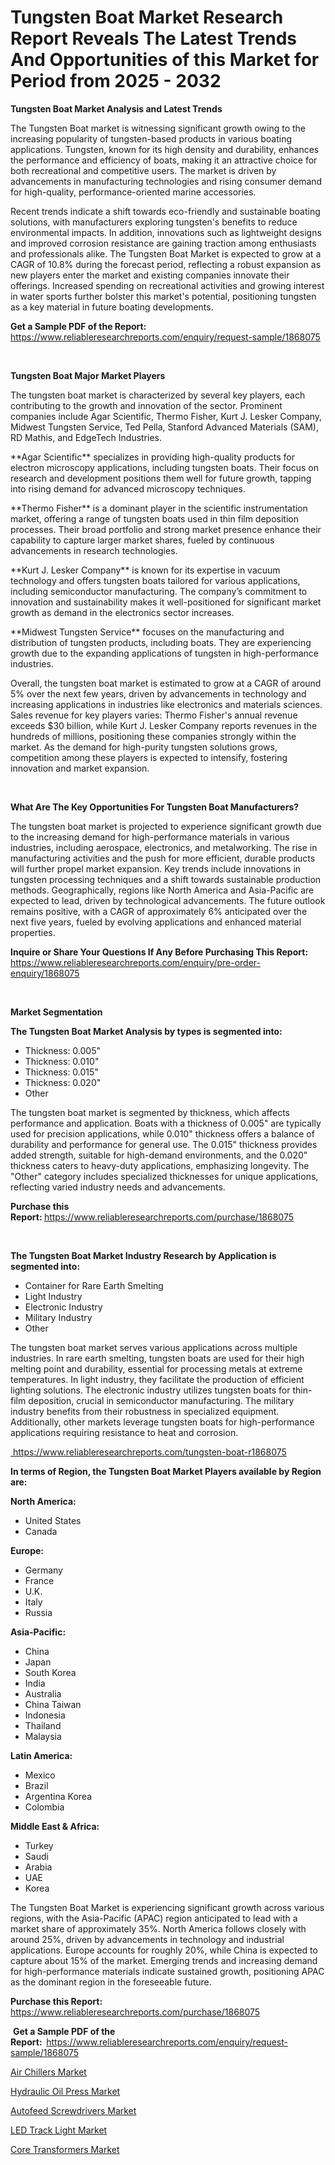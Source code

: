 <p><h1>Tungsten Boat Market Research Report Reveals The Latest Trends And Opportunities of this Market for Period from 2025 - 2032</h1></p><p><strong>Tungsten Boat Market Analysis and Latest Trends</strong></p>
<p><p>The Tungsten Boat market is witnessing significant growth owing to the increasing popularity of tungsten-based products in various boating applications. Tungsten, known for its high density and durability, enhances the performance and efficiency of boats, making it an attractive choice for both recreational and competitive users. The market is driven by advancements in manufacturing technologies and rising consumer demand for high-quality, performance-oriented marine accessories. </p><p>Recent trends indicate a shift towards eco-friendly and sustainable boating solutions, with manufacturers exploring tungsten's benefits to reduce environmental impacts. In addition, innovations such as lightweight designs and improved corrosion resistance are gaining traction among enthusiasts and professionals alike. The Tungsten Boat Market is expected to grow at a CAGR of 10.8% during the forecast period, reflecting a robust expansion as new players enter the market and existing companies innovate their offerings. Increased spending on recreational activities and growing interest in water sports further bolster this market's potential, positioning tungsten as a key material in future boating developments.</p></p>
<p><strong>Get a Sample PDF of the Report:&nbsp;</strong> <a href="https://www.reliableresearchreports.com/enquiry/request-sample/1868075?utm_campaign=118&utm_medium=2&utm_source=Github&utm_content=ia&utm_term=19022025&utm_id=tungsten-boat">https://www.reliableresearchreports.com/enquiry/request-sample/1868075</a></p>
<p>&nbsp;</p>
<p><strong>Tungsten Boat Major Market Players</strong></p>
<p><p>The tungsten boat market is characterized by several key players, each contributing to the growth and innovation of the sector. Prominent companies include Agar Scientific, Thermo Fisher, Kurt J. Lesker Company, Midwest Tungsten Service, Ted Pella, Stanford Advanced Materials (SAM), RD Mathis, and EdgeTech Industries.</p><p>**Agar Scientific** specializes in providing high-quality products for electron microscopy applications, including tungsten boats. Their focus on research and development positions them well for future growth, tapping into rising demand for advanced microscopy techniques.</p><p>**Thermo Fisher** is a dominant player in the scientific instrumentation market, offering a range of tungsten boats used in thin film deposition processes. Their broad portfolio and strong market presence enhance their capability to capture larger market shares, fueled by continuous advancements in research technologies.</p><p>**Kurt J. Lesker Company** is known for its expertise in vacuum technology and offers tungsten boats tailored for various applications, including semiconductor manufacturing. The company’s commitment to innovation and sustainability makes it well-positioned for significant market growth as demand in the electronics sector increases.</p><p>**Midwest Tungsten Service** focuses on the manufacturing and distribution of tungsten products, including boats. They are experiencing growth due to the expanding applications of tungsten in high-performance industries.</p><p>Overall, the tungsten boat market is estimated to grow at a CAGR of around 5% over the next few years, driven by advancements in technology and increasing applications in industries like electronics and materials sciences. Sales revenue for key players varies: Thermo Fisher's annual revenue exceeds $30 billion, while Kurt J. Lesker Company reports revenues in the hundreds of millions, positioning these companies strongly within the market. As the demand for high-purity tungsten solutions grows, competition among these players is expected to intensify, fostering innovation and market expansion.</p></p>
<p>&nbsp;</p>
<p><strong>What Are The Key Opportunities For Tungsten Boat Manufacturers?</strong></p>
<p><p>The tungsten boat market is projected to experience significant growth due to the increasing demand for high-performance materials in various industries, including aerospace, electronics, and metalworking. The rise in manufacturing activities and the push for more efficient, durable products will further propel market expansion. Key trends include innovations in tungsten processing techniques and a shift towards sustainable production methods. Geographically, regions like North America and Asia-Pacific are expected to lead, driven by technological advancements. The future outlook remains positive, with a CAGR of approximately 6% anticipated over the next five years, fueled by evolving applications and enhanced material properties.</p></p>
<p><strong>Inquire or Share Your Questions If Any Before Purchasing This Report:</strong> <a href="https://www.reliableresearchreports.com/enquiry/pre-order-enquiry/1868075?utm_campaign=118&utm_medium=2&utm_source=Github&utm_content=ia&utm_term=19022025&utm_id=tungsten-boat">https://www.reliableresearchreports.com/enquiry/pre-order-enquiry/1868075</a></p>
<p>&nbsp;</p>
<p><strong>Market Segmentation</strong></p>
<p><strong>The Tungsten Boat Market Analysis by types is segmented into:</strong></p>
<p><ul><li>Thickness: 0.005"</li><li>Thickness: 0.010"</li><li>Thickness: 0.015"</li><li>Thickness: 0.020"</li><li>Other</li></ul></p>
<p><p>The tungsten boat market is segmented by thickness, which affects performance and application. Boats with a thickness of 0.005" are typically used for precision applications, while 0.010" thickness offers a balance of durability and performance for general use. The 0.015" thickness provides added strength, suitable for high-demand environments, and the 0.020" thickness caters to heavy-duty applications, emphasizing longevity. The "Other" category includes specialized thicknesses for unique applications, reflecting varied industry needs and advancements.</p></p>
<p><strong>Purchase this Report:&nbsp;</strong><a href="https://www.reliableresearchreports.com/purchase/1868075?utm_campaign=118&utm_medium=2&utm_source=Github&utm_content=ia&utm_term=19022025&utm_id=tungsten-boat">https://www.reliableresearchreports.com/purchase/1868075</a></p>
<p>&nbsp;</p>
<p><strong>The Tungsten Boat Market Industry Research by Application is segmented into:</strong></p>
<p><ul><li>Container for Rare Earth Smelting</li><li>Light Industry</li><li>Electronic Industry</li><li>Military Industry</li><li>Other</li></ul></p>
<p><p>The tungsten boat market serves various applications across multiple industries. In rare earth smelting, tungsten boats are used for their high melting point and durability, essential for processing metals at extreme temperatures. In light industry, they facilitate the production of efficient lighting solutions. The electronic industry utilizes tungsten boats for thin-film deposition, crucial in semiconductor manufacturing. The military industry benefits from their robustness in specialized equipment. Additionally, other markets leverage tungsten boats for high-performance applications requiring resistance to heat and corrosion.</p></p>
<p><a href="https://www.reliableresearchreports.com/tungsten-boat-r1868075?utm_campaign=118&utm_medium=2&utm_source=Github&utm_content=ia&utm_term=19022025&utm_id=tungsten-boat">&nbsp;https://www.reliableresearchreports.com/tungsten-boat-r1868075</a></p>
<p><strong>In terms of Region, the Tungsten Boat Market Players available by Region are:</strong></p>
<p>
    <p> <strong> North America: </strong>
        <ul>
            <li>United States</li>
            <li>Canada</li>
        </ul>
        </p> 
    <p> <strong> Europe: </strong>
        <ul>
            <li>Germany</li>
            <li>France</li>
            <li>U.K.</li>
            <li>Italy</li>
            <li>Russia</li>
        </ul>
        </p> 
    <p> <strong> Asia-Pacific: </strong>
        <ul>
            <li>China</li>
            <li>Japan</li>
            <li>South Korea</li>
            <li>India</li>
            <li>Australia</li>
            <li>China Taiwan</li>
            <li>Indonesia</li>
            <li>Thailand</li>
            <li>Malaysia</li>
        </ul>
        </p> 
    <p> <strong> Latin America: </strong>
        <ul>
            <li>Mexico</li>
            <li>Brazil</li>
            <li>Argentina Korea</li>
            <li>Colombia</li>
        </ul>
        </p> 
    <p> <strong> Middle East & Africa: </strong>
        <ul>
            <li>Turkey</li>
            <li>Saudi</li>
            <li>Arabia</li>
            <li>UAE</li>
            <li>Korea</li>
        </ul>
    </p>
    </p>
<p><p>The Tungsten Boat Market is experiencing significant growth across various regions, with the Asia-Pacific (APAC) region anticipated to lead with a market share of approximately 35%. North America follows closely with around 25%, driven by advancements in technology and industrial applications. Europe accounts for roughly 20%, while China is expected to capture about 15% of the market. Emerging trends and increasing demand for high-performance materials indicate sustained growth, positioning APAC as the dominant region in the foreseeable future.</p></p>
<p><strong>Purchase this Report: </strong><a href="https://www.reliableresearchreports.com/purchase/1868075?utm_campaign=118&utm_medium=2&utm_source=Github&utm_content=ia&utm_term=19022025&utm_id=tungsten-boat">https://www.reliableresearchreports.com/purchase/1868075</a></p>
<p>&nbsp;<strong>Get a Sample PDF of the Report:&nbsp;&nbsp;</strong><a href="https://www.reliableresearchreports.com/enquiry/request-sample/1868075?utm_campaign=118&utm_medium=2&utm_source=Github&utm_content=ia&utm_term=19022025&utm_id=tungsten-boat">https://www.reliableresearchreports.com/enquiry/request-sample/1868075</a></p>
<p><strong></strong></p>
<p><p><a href="https://github.com/moazugavate/Market-Research-Report-List-1/blob/main/air-chillers-market.md?utm_campaign=118&utm_medium=2&utm_source=Github&utm_content=ia&utm_term=19022025&utm_id=tungsten-boat">Air Chillers Market</a></p><p><a href="https://github.com/chkrselia/Market-Research-Report-List-1/blob/main/hydraulic-oil-press-market.md?utm_campaign=118&utm_medium=2&utm_source=Github&utm_content=ia&utm_term=19022025&utm_id=tungsten-boat">Hydraulic Oil Press Market</a></p><p><a href="https://github.com/iroldilom/Market-Research-Report-List-1/blob/main/autofeed-screwdrivers-market.md?utm_campaign=118&utm_medium=2&utm_source=Github&utm_content=ia&utm_term=19022025&utm_id=tungsten-boat">Autofeed Screwdrivers Market</a></p><p><a href="https://github.com/slmagaddam/Market-Research-Report-List-1/blob/main/led-track-light-market.md?utm_campaign=118&utm_medium=2&utm_source=Github&utm_content=ia&utm_term=19022025&utm_id=tungsten-boat">LED Track Light Market</a></p><p><a href="https://github.com/watzondechao/Market-Research-Report-List-1/blob/main/core-transformers-market.md?utm_campaign=118&utm_medium=2&utm_source=Github&utm_content=ia&utm_term=19022025&utm_id=tungsten-boat">Core Transformers Market</a></p></p>
